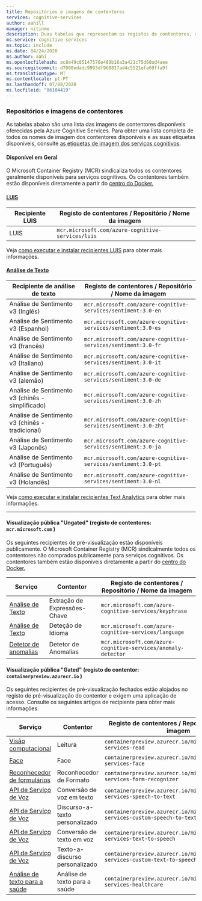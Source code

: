 ```yaml
---
title: Repositórios e imagens de contentores
services: cognitive-services
author: aahill
manager: nitinme
description: Duas tabelas que representam os registos de contentores, repositórios e nomes de imagem para todas as ofertas do Serviço Cognitivo.
ms.service: cognitive-services
ms.topic: include
ms.date: 04/24/2020
ms.author: aahi
ms.openlocfilehash: ac8e49c85147576e489b16a3a421c75d60ad4aee
ms.sourcegitcommit: d7008edadc9993df960817ad4c5521efa69ffa9f
ms.translationtype: MT
ms.contentlocale: pt-PT
ms.lasthandoff: 07/08/2020
ms.locfileid: "86104419"
---
```

### <a name="container-repositories-and-images"></a>Repositórios e imagens de contentores

As tabelas abaixo são uma lista das imagens de contentores disponíveis oferecidas pela Azure Cognitive Services. Para obter uma lista completa de todos os nomes de imagem dos contentores disponíveis e as suas etiquetas disponíveis, consulte [as etiquetas de imagem dos serviços cognitivos](../container-image-tags.md). 

#### <a name="generally-available"></a>Disponível em Geral 

O Microsoft Container Registry (MCR) sindicaliza todos os contentores geralmente disponíveis para serviços cognitivos. Os contentores também estão disponíveis diretamente a partir do [centro do Docker.](https://hub.docker.com/_/microsoft-azure-cognitive-services)

#### <a name="luis"></a>[LUIS](#tab/luis)

| Recipiente LUIS | Registo de contentores / Repositório / Nome da imagem |
|--|--|
| LUIS | `mcr.microsoft.com/azure-cognitive-services/luis` |

Veja [como executar e instalar recipientes LUIS](../../LUIS/luis-container-howto.md) para obter mais informações.

#### <a name="text-analytics"></a>[Análise de Texto](#tab/text-analytics)

| Recipiente de análise de texto | Registo de contentores / Repositório / Nome da imagem |
|--|--|
| Análise de Sentimento v3 (Inglês) | `mcr.microsoft.com/azure-cognitive-services/sentiment:3.0-en` |
| Análise de Sentimento v3 (Espanhol) | `mcr.microsoft.com/azure-cognitive-services/sentiment:3.0-es` |
| Análise de Sentimento v3 (francês) | `mcr.microsoft.com/azure-cognitive-services/sentiment:3.0-fr` |
| Análise de Sentimento v3 (Italiano) | `mcr.microsoft.com/azure-cognitive-services/sentiment:3.0-it` |
| Análise de Sentimento v3 (alemão) | `mcr.microsoft.com/azure-cognitive-services/sentiment:3.0-de` |
| Análise de Sentimento v3 (chinês - simplificado) | `mcr.microsoft.com/azure-cognitive-services/sentiment:3.0-zh` |
| Análise de Sentimento v3 (chinês - tradicional) | `mcr.microsoft.com/azure-cognitive-services/sentiment:3.0-zht` |
| Análise de Sentimento v3 (Japonês) | `mcr.microsoft.com/azure-cognitive-services/sentiment:3.0-ja` |
| Análise de Sentimento v3 (Português) | `mcr.microsoft.com/azure-cognitive-services/sentiment:3.0-pt` |
| Análise de Sentimento v3 (Holandês) | `mcr.microsoft.com/azure-cognitive-services/sentiment:3.0-nl` |

Veja [como executar e instalar recipientes Text Analytics](../../text-analytics/how-tos/text-analytics-how-to-install-containers.md) para obter mais informações.

---

#### <a name="public-ungated-preview-container-registry-mcrmicrosoftcom"></a>Visualização pública "Ungated" (registo de contentores: `mcr.microsoft.com` )

Os seguintes recipientes de pré-visualização estão disponíveis publicamente. O Microsoft Container Registry (MCR) sindicalmente todos os contentores não comprados publicamente para serviços cognitivos. Os contentores também estão disponíveis diretamente a partir do [centro do Docker.](https://hub.docker.com/_/microsoft-azure-cognitive-services)

| Serviço | Contentor | Registo de contentores / Repositório / Nome da imagem |
|--|--|--|
| [Análise de Texto](../../text-analytics/how-tos/text-analytics-how-to-install-containers.md) | Extração de Expressões-Chave | `mcr.microsoft.com/azure-cognitive-services/keyphrase` |
| [Análise de Texto](../../text-analytics/how-tos/text-analytics-how-to-install-containers.md) | Deteção de Idioma | `mcr.microsoft.com/azure-cognitive-services/language` |
| [Detetor de anomalias](../../anomaly-detector/anomaly-detector-container-howto.md) | Detetor de Anomalias | `mcr.microsoft.com/azure-cognitive-services/anomaly-detector` |

#### <a name="public-gated-preview-container-registry-containerpreviewazurecrio"></a>Visualização pública "Gated" (registo do contentor: `containerpreview.azurecr.io` )

Os seguintes recipientes de pré-visualização fechados estão alojados no registo de pré-visualização do contentor e exigem uma aplicação de acesso. Consulte os seguintes artigos de recipiente para obter mais informações.

| Serviço | Contentor | Registo de contentores / Repositório / Nome da imagem |
|--|--|--|
| [Visão computacional](../../Computer-vision/computer-vision-how-to-install-containers.md) | Leitura | `containerpreview.azurecr.io/microsoft/cognitive-services-read` |
| [Face](../../face/face-how-to-install-containers.md) | Face | `containerpreview.azurecr.io/microsoft/cognitive-services-face` |
| [Reconhecedor de formulários](https://go.microsoft.com/fwlink/?linkid=2083826&clcid=0x409) | Reconhecedor de Formato | `containerpreview.azurecr.io/microsoft/cognitive-services-form-recognizer` |
| [API de Serviço de Voz](../../speech-service/speech-container-howto.md?tab=stt) | Conversão de voz em texto | `containerpreview.azurecr.io/microsoft/cognitive-services-speech-to-text` |
| [API de Serviço de Voz](../../speech-service/speech-container-howto.md?tab=cstt) | Discurso-a-texto personalizado | `containerpreview.azurecr.io/microsoft/cognitive-services-custom-speech-to-text` |
| [API de Serviço de Voz](../../speech-service/speech-container-howto.md?tab=tts) | Conversão de texto em voz | `containerpreview.azurecr.io/microsoft/cognitive-services-text-to-speech` |
| [API de Serviço de Voz](../../speech-service/speech-container-howto.md?tab=ctts) | Texto-a-discurso personalizado | `containerpreview.azurecr.io/microsoft/cognitive-services-custom-text-to-speech` |
| [Análise de texto para a saúde](../../text-analytics/how-tos/text-analytics-how-to-install-containers.md?tabs=health) | Análise de texto para a saúde | `containerpreview.azurecr.io/microsoft/cognitive-services-healthcare` |
